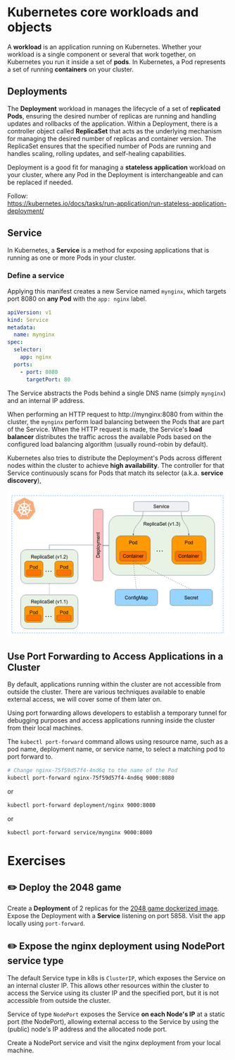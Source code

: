 # Kubernetes core workloads and objects

A **workload** is an application running on Kubernetes.
Whether your workload is a single component or several that work together, on Kubernetes you run it inside a set of **pods**.
In Kubernetes, a Pod represents a set of running **containers** on your cluster.

## Deployments

The **Deployment** workload in manages the lifecycle of a set of **replicated Pods**, ensuring the desired number of replicas are running and handling updates and rollbacks of the application.
Within a Deployment, there is a controller object called **ReplicaSet** that acts as the underlying mechanism for managing the desired number of replicas and container version.
The ReplicaSet ensures that the specified number of Pods are running and handles scaling, rolling updates, and self-healing capabilities. 

Deployment is a good fit for managing a **stateless application** workload on your cluster, where any Pod in the Deployment is interchangeable and can be replaced if needed.

Follow:    
https://kubernetes.io/docs/tasks/run-application/run-stateless-application-deployment/

## Service

In Kubernetes, a **Service** is a method for exposing applications that is running as one or more Pods in your cluster.

### Define a service 

Applying this manifest creates a new Service named `mynginx`, which targets port 8080 on **any Pod** with the `app: nginx` label.

```yaml
apiVersion: v1
kind: Service
metadata:
  name: mynginx
spec:
  selector:
    app: nginx
  ports:
    - port: 8080
      targetPort: 80
```

The Service abstracts the Pods behind a single DNS name (simply `mynginx`) and an internal IP address. 

When performing an HTTP request to http://mynginx:8080 from within the cluster, the `mynginx` perform load balancing between the Pods that are part of the Service.
When the HTTP request is made, the Service's **load balancer** distributes the traffic across the available Pods based on the configured load balancing algorithm (usually round-robin by default).

Kubernetes also tries to distribute the Deployment's Pods across different nodes within the cluster to achieve **high availability**. 
The controller for that Service continuously scans for Pods that match its selector (a.k.a. **service discovery**),

![](../.img/k8s-deployment.png)

## Use Port Forwarding to Access Applications in a Cluster

By default, applications running within the cluster are not accessible from outside the cluster.
There are various techniques available to enable external access, we will cover some of them later on.

Using port forwarding allows developers to establish a temporary tunnel for debugging purposes and access applications running inside the cluster from their local machines.

The `kubectl port-forward` command allows using resource name, such as a pod name, deployment name, or service name, to select a matching pod to port forward to.

```bash
# Change nginx-75f59d57f4-4nd6q to the name of the Pod
kubectl port-forward nginx-75f59d57f4-4nd6q 9000:8080
```
 
or 

```bash
kubectl port-forward deployment/nginx 9000:8080
```

or 

```bash
kubectl port-forward service/mynginx 9000:8080
```

# Exercises 

## :pencil2: Deploy the 2048 game

Create a **Deployment** of 2 replicas for the [2048 game dockerized image](https://hub.docker.com/r/alexwhen/docker-2048).
Expose the Deployment with a **Service** listening on port 5858. Visit the app locally using `port-forward`.


## :pencil2: Expose the nginx deployment using NodePort service type 

The default Service type in k8s is `ClusterIP`, which exposes the Service on an internal cluster IP.
This allows other resources within the cluster to access the Service using its cluster IP and the specified port, but it is not accessible from outside the cluster.

Service of type `NodePort` exposes the Service **on each Node's IP** at a static port (the NodePort), allowing external access to the Service by using the (public) node's IP address and the allocated node port.

Create a NodePort service and visit the nginx deployment from your local machine.

[//]: # (## :pencil2: Jobs and cronjobs )

[//]: # ()
[//]: # ()
[//]: # ()
[//]: # (## :pencil2: Node selector)

[//]: # ()

